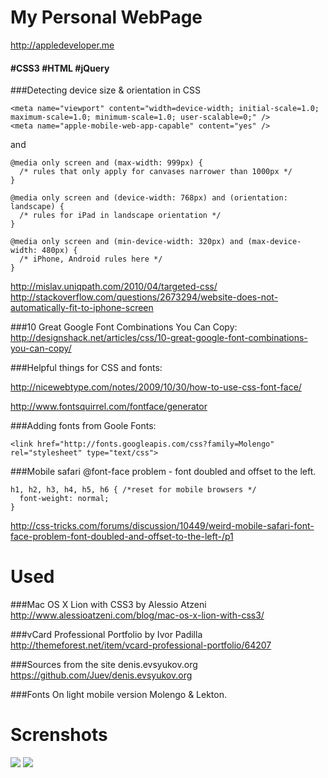 My Personal WebPage
=
http://appledeveloper.me




#### #CSS3 #HTML #jQuery


###Detecting device size & orientation in CSS

	<meta name="viewport" content="width=device-width; initial-scale=1.0; maximum-scale=1.0; minimum-scale=1.0; user-scalable=0;" />
	<meta name="apple-mobile-web-app-capable" content="yes" />
and

	@media only screen and (max-width: 999px) {
	  /* rules that only apply for canvases narrower than 1000px */
	}

	@media only screen and (device-width: 768px) and (orientation: landscape) {
	  /* rules for iPad in landscape orientation */
	}

	@media only screen and (min-device-width: 320px) and (max-device-width: 480px) {
	  /* iPhone, Android rules here */
	}
http://mislav.uniqpath.com/2010/04/targeted-css/
http://stackoverflow.com/questions/2673294/website-does-not-automatically-fit-to-iphone-screen





###10 Great Google Font Combinations You Can Copy:
http://designshack.net/articles/css/10-great-google-font-combinations-you-can-copy/


###Helpful things for CSS and fonts:

http://nicewebtype.com/notes/2009/10/30/how-to-use-css-font-face/

http://www.fontsquirrel.com/fontface/generator

###Adding fonts from Goole Fonts:

	<link href="http://fonts.googleapis.com/css?family=Molengo" rel="stylesheet" type="text/css">


###Mobile safari @font-face problem - font doubled and offset to the left.

	h1, h2, h3, h4, h5, h6 { /*reset for mobile browsers */
  	  font-weight: normal;
	}
http://css-tricks.com/forums/discussion/10449/weird-mobile-safari-font-face-problem-font-doubled-and-offset-to-the-left-/p1

Used
==

###Mac OS X Lion with CSS3 by Alessio Atzeni
http://www.alessioatzeni.com/blog/mac-os-x-lion-with-css3/

###vCard Professional Portfolio by Ivor Padilla
http://themeforest.net/item/vcard-professional-portfolio/64207

###Sources from the site denis.evsyukov.org
https://github.com/Juev/denis.evsyukov.org

###Fonts
On light mobile version Molengo & Lekton.


Screnshots
=
![](https://raw.github.com/Constantine-Fry/constantine-fry.github.com/master/screenshots/1.png)
![](https://raw.github.com/Constantine-Fry/constantine-fry.github.com/master/screenshots/2.png)
